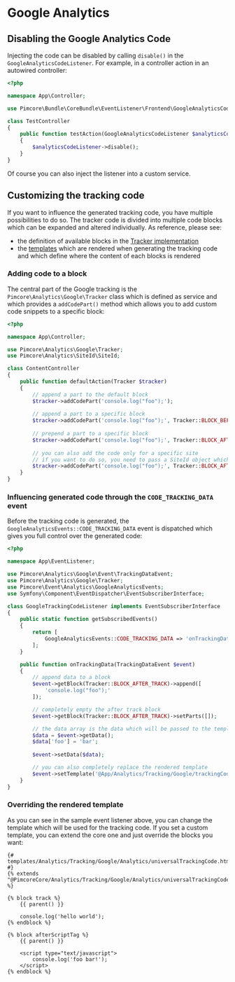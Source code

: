 # Google Analytics

## Disabling the Google Analytics Code
 
Injecting the code can be disabled by calling `disable()` in the `GoogleAnalyticsCodeListener`. For example, in a controller
action in an autowired controller:

```php
<?php

namespace App\Controller;

use Pimcore\Bundle\CoreBundle\EventListener\Frontend\GoogleAnalyticsCodeListener;

class TestController
{
    public function testAction(GoogleAnalyticsCodeListener $analyticsCodeListener)
    {
        $analyticsCodeListener->disable();
    }
}
```

Of course you can also inject the listener into a custom service.


## Customizing the tracking code

If you want to influence the generated tracking code, you have multiple possibilities to do so. The tracker code is divided
into multiple code blocks which can be expanded and altered individually. As reference, please see:

* the definition of available blocks in the [Tracker implementation](https://github.com/pimcore/pimcore/blob/master/lib/Analytics/Google/Tracker.php#L66)
* the [templates](https://github.com/pimcore/pimcore/blob/master/bundles/CoreBundle/Resources/views/Analytics/Tracking/Google/Analytics)
  which are rendered when generating the tracking code and which define where the content of each blocks is rendered
  

### Adding code to a block

The central part of the Google tracking is the `Pimcore\Analytics\Google\Tracker` class which is defined as service and
which provides a `addCodePart()` method which allows you to add custom code snippets to a specific block:

```php
<?php

namespace App\Controller;

use Pimcore\Analytics\Google\Tracker;
use Pimcore\Analytics\SiteId\SiteId;

class ContentController
{
    public function defaultAction(Tracker $tracker)
    {
        // append a part to the default block
        $tracker->addCodePart('console.log("foo");');
        
        // append a part to a specific block
        $tracker->addCodePart('console.log("foo");', Tracker::BLOCK_BEFORE_TRACK);
        
        // prepend a part to a specific block
        $tracker->addCodePart('console.log("foo");', Tracker::BLOCK_AFTER_TRACK, true);
        
        // you can also add the code only for a specific site
        // if you want to do so, you need to pass a SiteId object which identifies a tracking site
        $tracker->addCodePart('console.log("foo");', Tracker::BLOCK_AFTER_TRACK, true, SiteId::forMainDomain());
    }
}
``` 


### Influencing generated code through the `CODE_TRACKING_DATA` event

Before the tracking code is generated, the `GoogleAnalyticsEvents::CODE_TRACKING_DATA` event is dispatched which gives
you full control over the generated code:

```php
<?php

namespace App\EventListener;

use Pimcore\Analytics\Google\Event\TrackingDataEvent;
use Pimcore\Analytics\Google\Tracker;
use Pimcore\Event\Analytics\GoogleAnalyticsEvents;
use Symfony\Component\EventDispatcher\EventSubscriberInterface;

class GoogleTrackingCodeListener implements EventSubscriberInterface
{
    public static function getSubscribedEvents()
    {
        return [
            GoogleAnalyticsEvents::CODE_TRACKING_DATA => 'onTrackingData'
        ];
    }

    public function onTrackingData(TrackingDataEvent $event)
    {
        // append data to a block
        $event->getBlock(Tracker::BLOCK_AFTER_TRACK)->append([
            'console.log("foo");'
        ]);

        // completely empty the after track block
        $event->getBlock(Tracker::BLOCK_AFTER_TRACK)->setParts([]);

        // the data array is the data which will be passed to the template
        $data = $event->getData();
        $data['foo'] = 'bar';
        
        $event->setData($data);

        // you can also completely replace the rendered template
        $event->setTemplate('@App/Analytics/Tracking/Google/trackingCode.html.twig');
    }
}
```

### Overriding the rendered template

As you can see in the sample event listener above, you can change the template which will be used for the tracking code.
If you set a custom template, you can extend the core one and just override the blocks you want:

```twig
{# templates/Analytics/Tracking/Google/Analytics/universalTrackingCode.html.twig #}
{% extends "@PimcoreCore/Analytics/Tracking/Google/Analytics/universalTrackingCode.html.twig" %}

{% block track %}
    {{ parent() }}

    console.log('hello world');
{% endblock %}

{% block afterScriptTag %}
    {{ parent() }}

    <script type="text/javascript">
        console.log('foo bar!');
    </script>
{% endblock %}
```
